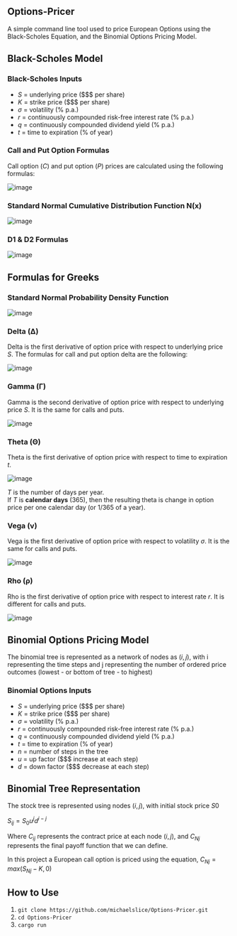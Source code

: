 ## Options-Pricer
A simple command line tool used to price European Options using the Black-Scholes Equation, and the Binomial Options Pricing Model.

## Black-Scholes Model

### Black-Scholes Inputs

- $S$ = underlying price ($$$ per share)
- $K$ = strike price ($$$ per share)
- $σ$ = volatility (% p.a.)
- $r$ = continuously compounded risk-free interest rate (% p.a.)
- $q$ = continuously compounded dividend yield (% p.a.)
- $t$ = time to expiration (% of year)
  
### Call and Put Option Formulas
Call option $(C)$ and put option $(P)$ prices are calculated using the following formulas: <br>

![image](https://github.com/michaelslice/Options-Pricer/assets/110714088/8f8c6b2c-a4ed-4ac0-a64a-b2961b6fc0a5)

### Standard Normal Cumulative Distribution Function N(x)

![image](https://github.com/michaelslice/Options-Pricer/assets/110714088/aeff0353-46c9-416c-ab93-470d45d81bb6)

### D1 & D2 Formulas

![image](https://github.com/michaelslice/Options-Pricer/assets/110714088/bafa79f2-10fb-44b5-ae53-39335644296b)

## Formulas for Greeks 

###  Standard Normal Probability Density Function

![image](https://github.com/michaelslice/Options-Pricer/assets/110714088/a4052476-1393-48f6-8d62-c818135a710c)

### Delta (Δ)
Delta is the first derivative of option price with respect to underlying price $S$. The formulas for call and put option delta are the following: <br>

![image](https://github.com/michaelslice/Options-Pricer/assets/110714088/415a282e-c156-4b4e-9470-6559c585d76e)

### Gamma (Γ)
Gamma is the second derivative of option price with respect to underlying price $S$. It is the same for calls and puts. <br>

![image](https://github.com/michaelslice/Options-Pricer/assets/110714088/ed3dec67-6567-4b36-9a5d-a97b292c568d)

### Theta (Θ)
Theta is the first derivative of option price with respect to time to expiration $t$. <br>

![image](https://github.com/michaelslice/Options-Pricer/assets/110714088/944b9215-ea72-44eb-b758-c5cb59edf5be)

$T$ is the number of days per year. <br>
If $T$ is **calendar days** (365), then the resulting theta is change in option price per one calendar day (or 1/365 of a year). <br>

### Vega (ν)
Vega is the first derivative of option price with respect to volatility $σ$. It is the same for calls and puts. <br>

![image](https://github.com/michaelslice/Options-Pricer/assets/110714088/088bdac9-358e-4845-84cb-57f0075ec403)

### Rho (ρ)
Rho is the first derivative of option price with respect to interest rate $r$. It is different for calls and puts. <br>

![image](https://github.com/michaelslice/Options-Pricer/assets/110714088/e7085795-67ea-42d8-aeea-cc6c96326482)

## Binomial Options Pricing Model

The binomial tree is represented as a network of nodes as $(i, j)$, with i representing the time steps and j representing the number of ordered price outcomes
(lowest - or bottom of tree - to highest) <br>

### Binomial Options Inputs

- $S$ = underlying price ($$$ per share)
- $K$ = strike price ($$$ per share)
- $σ$ = volatility (% p.a.)
- $r$ = continuously compounded risk-free interest rate (% p.a.)
- $q$ = continuously compounded dividend yield (% p.a.)
- $t$ = time to expiration (% of year)
- $n$ = number of steps in the tree
- $u$ = up factor ($$$ increase at each step)
- $d$ = down factor ($$$ decrease at each step)     

## Binomial Tree Representation

The stock tree is represented using nodes $(i, j)$, with initial stock price $S0$ <br>

$S{_i}{_j} = S_0u^jd^{i-j}$ <br>

Where $C_{i}{_j}$ represents the contract price at each node $(i, j)$, and $C{_N}{_j}$ represents the final payoff function that we can define. <br>

In this project a European call option is priced using the equation, $C{_N}{_j} = max(S{_N}{_j} - K, 0)$

## How to Use

1. `git clone https://github.com/michaelslice/Options-Pricer.git`
2. `cd Options-Pricer`
3. `cargo run`
